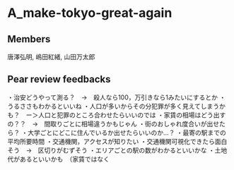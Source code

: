 # A_make-tokyo-great-again

## Members

唐澤弘明, 嶋田紅緒, 山田万太郎

## Pear review feedbacks

・治安どうやって測る？　->　殺人なら100，万引きなら1みたいにするとか
・うるささもわかるといいね
・人口が多いからその分犯罪が多く見えてしまうかも？　ー＞人口と犯罪のところ合わせたらいいのでは
・家賃の相場はどう出すの？？　->　間取りごとに相場違うかもじゃん
・街のおしゃれ度合いが出せたら？
・大学ごとにどこに住んでいるか出せたらいいのか…？
・最寄の駅までの平均所要時間
・交通機関，アクセスが知りたい
・交通機関可視化できたら面白そう　->　区切りがむずそう
・エリアごとの駅の数がわかるといいかな
・土地代があるといいかも　（家賃ではなく

